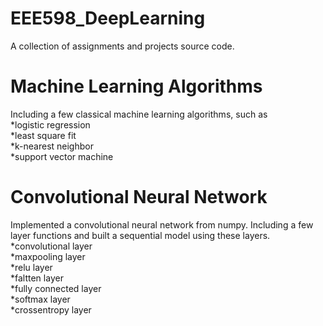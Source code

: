 # EEE598_DeepLearning
A collection of assignments and projects source code. <br />
# Machine Learning Algorithms <br />
Including a few classical machine learning algorithms, such as <br />
*logistic regression <br />
*least square fit <br />
*k-nearest neighbor <br />
*support vector machine <br />
# Convolutional Neural Network <br />
Implemented a convolutional neural network from numpy.
Including a few layer functions and built a sequential model using these layers. <br />
*convolutional layer <br /> 
*maxpooling layer <br />
*relu layer <br />
*faltten layer <br />
*fully connected layer <br />
*softmax layer <br />
*crossentropy layer <br />

